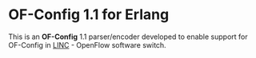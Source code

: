 # OF-Config 1.1 for Erlang

This is an **OF-Config** 1.1 parser/encoder developed to enable support for
OF-Config in [LINC][linc] - OpenFlow software switch.

[linc]:
https://github.com/FlowForwarding/LINC-Switch
